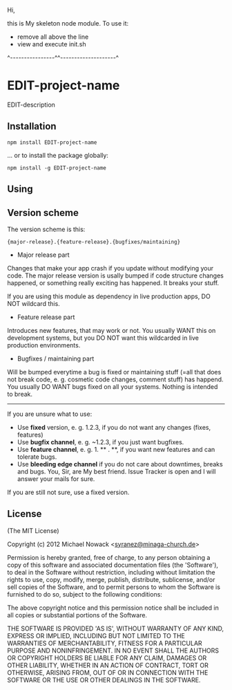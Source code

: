 Hi,

this is My skeleton node module. To use it:

 - remove all above the line
 - view and execute init.sh

^----------------^^--------------------^
# EDIT-project-name

EDIT-description

## Installation

`npm install EDIT-project-name`

... or to install the package globally:

`npm install -g EDIT-project-name`

## Using

## Version scheme

The version scheme is this:

    {major-release}.{feature-release}.{bugfixes/maintaining}

 - Major release part

Changes that make your app crash if you update without modifying your code. The major release version is usally bumped if code structure changes happened, or something really exciting has happened. It breaks your stuff.

If you are using this module as dependency in live production apps, DO NOT wildcard this.

 - Feature release part

Introduces new features, that may work or not. You usually WANT this on development systems, but you DO NOT want this wildcarded in live production environments.

 - Bugfixes / maintaining part

Will be bumped everytime a bug is fixed or maintaining stuff (=all that does not break code, e. g. cosmetic code changes, comment stuff) has happend. You usually DO WANT bugs fixed on all your systems. Nothing is intended to break.

----------

If  you are unsure what to use:

 - Use __fixed__ version, e. g. 1.2.3, if you do not want any changes (fixes, features)
 - Use __bugfix channel__, e. g. ~1.2.3, if you just want bugfixes.
 - Use __feature channel__, e. g. 1. ** . **, if you want new features and can tolerate bugs.
 - Use __bleeding edge channel__ if you do not care about downtimes, breaks and bugs. You, Sir, are My best friend. Issue Tracker is open and I will answer your mails for sure.

If you are still not sure, use a fixed version.

## License

(The MIT License)

Copyright (c) 2012 Michael Nowack &lt;syranez@minaga-church.de&gt;

Permission is hereby granted, free of charge, to any person obtaining
a copy of this software and associated documentation files (the
'Software'), to deal in the Software without restriction, including
without limitation the rights to use, copy, modify, merge, publish,
distribute, sublicense, and/or sell copies of the Software, and to
permit persons to whom the Software is furnished to do so, subject to
the following conditions:

The above copyright notice and this permission notice shall be
included in all copies or substantial portions of the Software.

THE SOFTWARE IS PROVIDED 'AS IS', WITHOUT WARRANTY OF ANY KIND,
EXPRESS OR IMPLIED, INCLUDING BUT NOT LIMITED TO THE WARRANTIES OF
MERCHANTABILITY, FITNESS FOR A PARTICULAR PURPOSE AND NONINFRINGEMENT.
IN NO EVENT SHALL THE AUTHORS OR COPYRIGHT HOLDERS BE LIABLE FOR ANY
CLAIM, DAMAGES OR OTHER LIABILITY, WHETHER IN AN ACTION OF CONTRACT,
TORT OR OTHERWISE, ARISING FROM, OUT OF OR IN CONNECTION WITH THE
SOFTWARE OR THE USE OR OTHER DEALINGS IN THE SOFTWARE.
